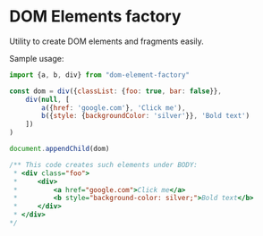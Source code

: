 # DOM Elements factory

Utility to create DOM elements and fragments easily.

Sample usage:
```javascript
import {a, b, div} from "dom-element-factory"

const dom = div({classList: {foo: true, bar: false}},
    div(null, [
        a({href: 'google.com'}, 'Click me'),
        b({style: {backgroundColor: 'silver'}}, 'Bold text')
    ])
)

document.appendChild(dom)

/** This code creates such elements under BODY:
 * <div class="foo">
 *     <div>
 *         <a href="google.com">Click me</a>
 *         <b style="background-color: silver;">Bold text</b>
 *     </div>
 * </div>
*/
```
